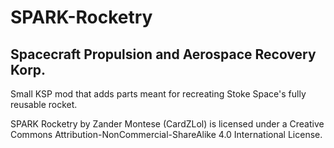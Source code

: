 # SPARK-Rocketry

## Spacecraft Propulsion and Aerospace Recovery Korp.

Small KSP mod that adds parts meant for recreating Stoke Space's fully reusable rocket.

SPARK Rocketry by Zander Montese (CardZLol) is licensed under a Creative Commons Attribution-NonCommercial-ShareAlike 4.0 International License.
